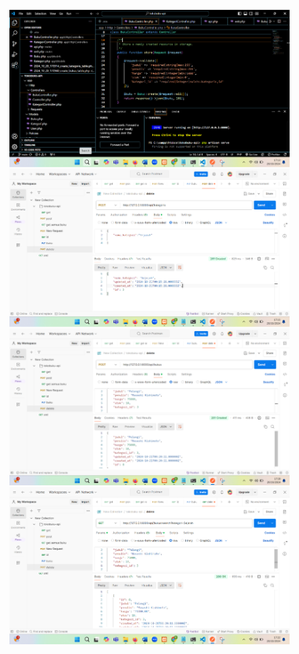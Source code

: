 ![Menambahkan validasi](image.png)
![post menambahkan](image-1.png)
![post](image-2.png)
![3](image-3.png)
